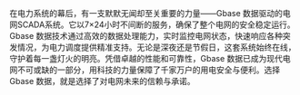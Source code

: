 在电力系统的幕后，有一支默默无闻却至关重要的力量——Gbase 数据驱动的电网SCADA系统。它以7×24小时不间断的服务，确保了整个电网的安全稳定运行。Gbase 数据技术通过高效的数据处理能力，实时监控电网状态，快速响应各种突发情况，为电力调度提供精准支持。无论是深夜还是节假日，这套系统始终在线，守护着每一盏灯火的明亮。凭借卓越的性能和可靠性，Gbase 数据已成为现代电网不可或缺的一部分，用科技的力量保障了千家万户的用电安全与便利。选择Gbase 数据，就是选择了对电网未来的信赖与承诺。